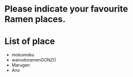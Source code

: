 # Please indicate your favourite Ramen places.

# List of place
- mokumoku
- wairudoramenGONZO
- Marugen
- Ano
